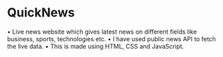 # QuickNews

• Live news website which gives latest news
on different fields like business, sports, technologies etc.
• I have used public news API to fetch the live
data.
• This is made using HTML, CSS and
JavaScript.
